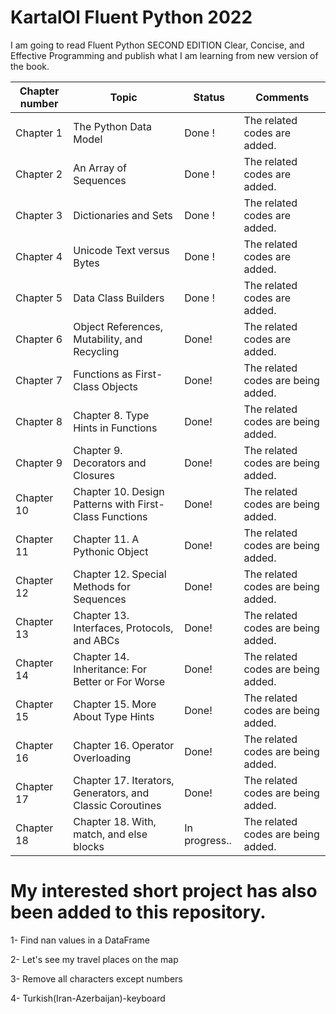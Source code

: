# KartalOl Fluent Python 2022
I am going to read  Fluent Python SECOND EDITION Clear, Concise, and Effective Programming and publish what I am learning from new version of the book.

|Chapter number| Topic | Status |Comments|
|--------------|-------|--------|--------|
|Chapter 1| The Python Data Model|Done ! |The related codes are added.|
|Chapter 2| An Array of Sequences| Done ! |The related codes are added.|
|Chapter 3| Dictionaries and Sets | Done ! |The related codes are added.|
|Chapter 4| Unicode Text versus Bytes | Done ! |The related codes are added.|
|Chapter 5| Data Class Builders | Done ! |The related codes are added.|
|Chapter 6| Object References, Mutability, and Recycling | Done! |The related codes are added.|
|Chapter 7| Functions as First-Class Objects| Done! | The related codes are being added.|
|Chapter 8| Chapter 8. Type Hints in Functions| Done! | The related codes are being added.|
|Chapter 9| Chapter 9. Decorators and Closures| Done! | The related codes are being added.|
|Chapter 10| Chapter 10. Design Patterns with First-Class Functions | Done! | The related codes are being added.|
|Chapter 11| Chapter 11. A Pythonic Object | Done! | The related codes are being added.|
|Chapter 12| Chapter 12. Special Methods for Sequences | Done! | The related codes are being added.|
|Chapter 13| Chapter 13. Interfaces, Protocols, and ABCs | Done! | The related codes are being added.|
|Chapter 14| Chapter 14. Inheritance: For Better or For Worse | Done! | The related codes are being added.|
|Chapter 15| Chapter 15. More About Type Hints | Done! | The related codes are being added.|
|Chapter 16| Chapter 16. Operator Overloading | Done! | The related codes are being added.|
|Chapter 17| Chapter 17. Iterators, Generators, and Classic Coroutines | Done! | The related codes are being added.|
|Chapter 18| Chapter 18. With, match, and else blocks | In progress.. | The related codes are being added.|


# My interested short project has also been added to this repository.

1- Find nan values in a DataFrame

2- Let's see my travel places on the map

3- Remove all characters except numbers

4- Turkish(Iran-Azerbaijan)-keyboard

